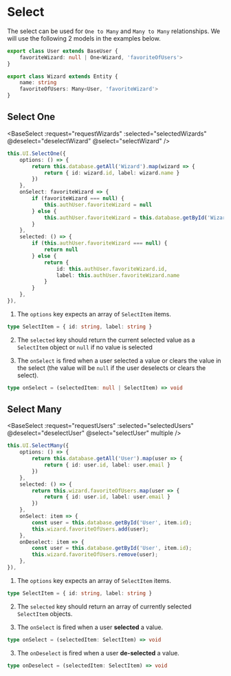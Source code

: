 <script setup>
import BaseSelect from '../../../SRC/public/src/Components/Base/Select/BaseSelect.vue'
import { ref } from 'vue'

const PER_PAGE = 5;

const wizards = ref([
    { "id": "W-0", "label": "Harry Potter" },
    { "id": "W-1", "label": "Hermione Granger" },
    { "id": "W-2", "label": "Lord Voldemort" },
    { "id": "W-3", "label": "Professor Albus Dumbledore" },
    { "id": "W-4", "label": "Draco Malfoy" },
    { "id": "W-5", "label": "Professor Severus Snape" },
    { "id": "W-6", "label": "Rubeus Hagrid" },
    { "id": "W-7", "label": "Luna Lovegood" },
    { "id": "W-8", "label": "Ron Weasley" },
    { "id": "W-9", "label": "Dobby" },
    { "id": "W-10", "label": "Professor Minerva McGonagall" },
    { "id": "W-11", "label": "Sirius Black" },
    { "id": "W-12", "label": "Bellatrix Lestrange" },
    { "id": "W-13", "label": "Neville Longbottom" },
    { "id": "W-14", "label": "Remus Lupin" },
    { "id": "W-15", "label": "Dolores Umbridge" },
]);

const users = ref([
    { "id": "U-0", "label": "harry_potter@gmail.com" },
    { "id": "U-1", "label": "hermione_granger@outlook.com" },
    { "id": "U-2", "label": "lord_voldemort@outlook.com" },
    { "id": "U-3", "label": "professor_albus_dumbledore@gmail.com" },
    { "id": "U-4", "label": "draco_malfoy@gmail.com" },
    { "id": "U-5", "label": "professor_severus_snape@outlook.com" },
    { "id": "U-6", "label": "rubeus_hagrid@gmail.com" },
    { "id": "U-7", "label": "luna_lovegood@outlook.com" },
    { "id": "U-8", "label": "ron_weasley@outlook.com" },
    { "id": "U-9", "label": "dobby@outlook.com" },
    { "id": "U-10", "label": "professor_minerva_mcgonagall@gmail.com" },
    { "id": "U-11", "label": "sirius_black@gmail.com" },
    { "id": "U-12", "label": "bellatrix_lestrange@gmail.com" },
    { "id": "U-13", "label": "neville_longbottom@outlook.com" },
    { "id": "U-14", "label": "remus_lupin@gmail.com" },
    { "id": "U-15", "label": "dolores_umbridge@outlook.com" },
]);

const selectedUsers = ref([]);
const selectedWizards = ref([]);

function deselectWizard(id) {
	selectedWizards.value = selectedWizards.value.filter(item => item.id !== id);
}

function selectWizard(item) {
	selectedWizards.value.push(item);
}

async function requestWizards(pageNumber, query) {
	const from = (pageNumber - 1) * PER_PAGE;
	const to = from + PER_PAGE;

	return {
		totalWithoutFilter: wizards.value.length,
		items: wizards.value.filter(item => item.label.toLowerCase().includes(query.toLowerCase())).slice(from, to),
	};
}

function deselectUser(id) {
	selectedUsers.value = selectedUsers.value.filter(item => item.id !== id);
}

function selectUser(item) {
	selectedUsers.value.push(item);
}

async function requestUsers(pageNumber, query) {
	const from = (pageNumber - 1) * PER_PAGE;
	const to = from + PER_PAGE;

	return {
		totalWithoutFilter: users.value.length,
		items: users.value.filter(item => item.label.toLowerCase().includes(query.toLowerCase())).slice(from, to),
	};
}
</script>

# Select

The select can be used for `One to Many` and `Many to Many` relationships. We will use the following 2 models in the examples below.

```ts
export class User extends BaseUser {
    favoriteWizard: null | One<Wizard, 'favoriteOfUsers'>
}

export class Wizard extends Entity {
    name: string
    favoriteOfUsers: Many<User, 'favoriteWizard'>
}
```

## Select One

<BaseSelect
    :request="requestWizards"
    :selected="selectedWizards"
    @deselect="deselectWizard"
    @select="selectWizard"
/>

```ts
this.UI.SelectOne({
    options: () => {
        return this.database.getAll('Wizard').map(wizard => {
            return { id: wizard.id, label: wizard.name }
        })
    },
    onSelect: favoriteWizard => {
        if (favoriteWizard === null) {
            this.authUser.favoriteWizard = null
        } else {
            this.authUser.favoriteWizard = this.database.getById('Wizard', favoriteWizard.id)
        }
    },
    selected: () => {
        if (this.authUser.favoriteWizard === null) {
            return null
        } else {
            return { 
                id: this.authUser.favoriteWizard.id,
                label: this.authUser.favoriteWizard.name
            }
        }
    },
}),
```

1. The `options` key expects an array of `SelectItem` items.

```ts
type SelectItem = { id: string, label: string }
```

2. The `selected` key should return the current selected value as a `SelectItem` object or `null` if no value is selected

3. The `onSelect` is fired when a user selected a value or clears the value in the select (the value will be `null` if the user deselects or clears the select).

```ts
type onSelect = (selectedItem: null | SelectItem) => void
```

## Select Many

<BaseSelect
    :request="requestUsers"
    :selected="selectedUsers"
    @deselect="deselectUser"
    @select="selectUser"
    multiple
/>

```ts
this.UI.SelectMany({
    options: () => {
        return this.database.getAll('User').map(user => {
            return { id: user.id, label: user.email }
        })
    },
    selected: () => {
        return this.wizard.favoriteOfUsers.map(user => {
            return { id: user.id, label: user.email }
        })
    },
    onSelect: item => {
        const user = this.database.getById('User', item.id);
        this.wizard.favoriteOfUsers.add(user);
    },
    onDeselect: item => {
        const user = this.database.getById('User', item.id);
        this.wizard.favoriteOfUsers.remove(user);
    },
}),
```

1. The `options` key expects an array of `SelectItem` items.

```ts
type SelectItem = { id: string, label: string }
```

2. The `selected` key should return an array of currently selected `SelectItem` objects.

3. The `onSelect` is fired when a user **selected** a value.

```ts
type onSelect = (selectedItem: SelectItem) => void
```

3. The `onDeselect` is fired when a user **de-selected** a value.

```ts
type onDeselect = (selectedItem: SelectItem) => void
```